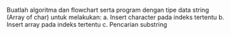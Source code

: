 Buatlah algoritma dan flowchart serta program dengan tipe data string (Array of char) untuk melakukan: 
a. Insert character pada indeks tertentu 
b. Insert array pada indeks tertentu 
c. Pencarian substring
